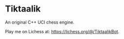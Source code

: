 # Tiktaalik

An original C++ UCI chess engine.

 Play me on Lichess at: https://lichess.org/@/TiktaalikBot.
